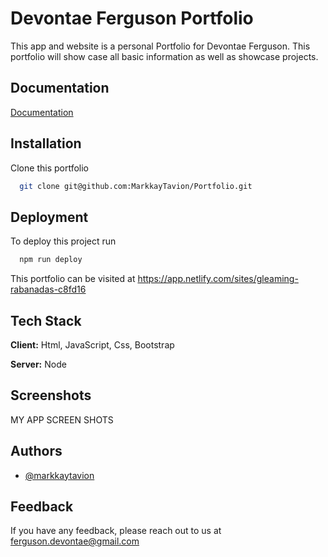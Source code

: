 
# Devontae Ferguson Portfolio

This app and website is a personal Portfolio for Devontae Ferguson. This portfolio will show case all basic information as well as showcase projects.


## Documentation

[Documentation](https://linktodocumentation)


## Installation

Clone this portfolio

```bash
  git clone git@github.com:MarkkayTavion/Portfolio.git

```
    
## Deployment

To deploy this project run

```bash
  npm run deploy
```

This portfolio can be visited at https://app.netlify.com/sites/gleaming-rabanadas-c8fd16
## Tech Stack

**Client:** Html, JavaScript, Css, Bootstrap 

**Server:** Node


## Screenshots

MY APP SCREEN SHOTS
## Authors

- [@markkaytavion](https://github.com/MarkkayTavion)


## Feedback

If you have any feedback, please reach out to us at ferguson.devontae@gmail.com

